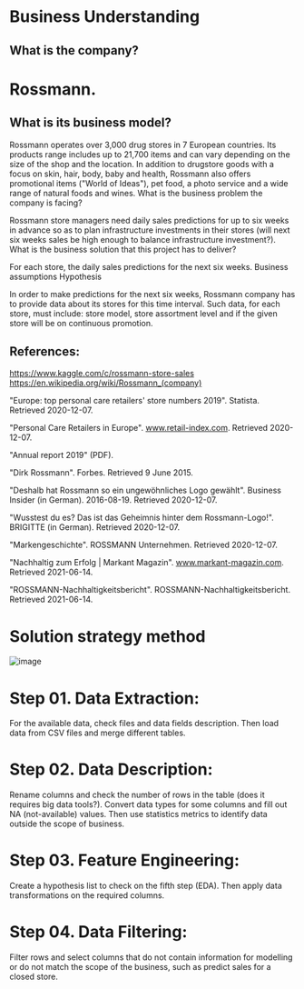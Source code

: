# Business Understanding

## What is the company?

# Rossmann.
## What is its business model?

Rossmann operates over 3,000 drug stores in 7 European countries. Its products range includes up to 21,700 items and can vary depending on the size of the shop and the location. In addition to drugstore goods with a focus on skin, hair, body, baby and health, Rossmann also offers promotional items ("World of Ideas"), pet food, a photo service and a wide range of natural foods and wines. What is the business problem the company is facing?

Rossmann store managers need daily sales predictions for up to six weeks in advance so as to plan infrastructure investments in their stores (will next six weeks sales be high enough to balance infrastructure investment?). What is the business solution that this project has to deliver?

For each store, the daily sales predictions for the next six weeks.
Business assumptions
Hypothesis

In order to make predictions for the next six weeks, Rossmann company has to provide data about its stores for this time interval. Such data, for each store, must include: store model, store assortment level and if the given store will be on continuous promotion.

## References:

https://www.kaggle.com/c/rossmann-store-sales https://en.wikipedia.org/wiki/Rossmann_(company)

"Europe: top personal care retailers' store numbers 2019". Statista. Retrieved 2020-12-07.

"Personal Care Retailers in Europe". www.retail-index.com. Retrieved 2020-12-07.

"Annual report 2019" (PDF).

"Dirk Rossmann". Forbes. Retrieved 9 June 2015.

"Deshalb hat Rossmann so ein ungewöhnliches Logo gewählt". Business Insider (in German). 2016-08-19. Retrieved 2020-12-07.

"Wusstest du es? Das ist das Geheimnis hinter dem Rossmann-Logo!". BRIGITTE (in German). Retrieved 2020-12-07.

"Markengeschichte". ROSSMANN Unternehmen. Retrieved 2020-12-07.

"Nachhaltig zum Erfolg | Markant Magazin". www.markant-magazin.com. Retrieved 2021-06-14.

"ROSSMANN-Nachhaltigkeitsbericht". ROSSMANN-Nachhaltigkeitsbericht. Retrieved 2021-06-14.

# Solution strategy method
![image](https://user-images.githubusercontent.com/58346288/224571421-ee98ac7f-5ce8-4300-95d0-a60b8bd8b995.png)




#  Step 01. Data Extraction:

For the available data, check files and data fields description. Then load data from CSV files and merge different tables.
#  Step 02. Data Description:

Rename columns and check the number of rows in the table (does it requires big data tools?). Convert data types for some columns and fill out NA (not-available) values. Then use statistics metrics to identify data outside the scope of business.
#  Step 03. Feature Engineering:

Create a hypothesis list to check on the fifth step (EDA). Then apply data transformations on the required columns.
#  Step 04. Data Filtering:

Filter rows and select columns that do not contain information for modelling or do not match the scope of the business, such as predict sales for a closed store.
